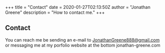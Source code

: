 +++
title = "Contact"
date = 2020-01-27T02:13:50Z
author = "Jonathan Greene"
description = "How to contact me."
+++

## Contact

You can reach me be sending an e-mail to JonathanGreene888@gmail.com or messaging me at my porfolio website at the bottom jonathan-greene.com
